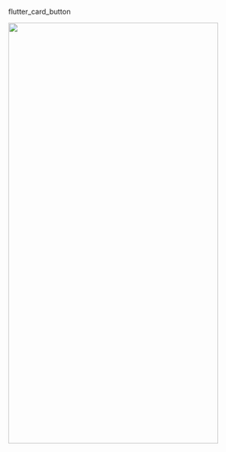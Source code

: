 ﻿flutter_card_button

<img src="https://user-images.githubusercontent.com/35763779/56952238-0f5a7980-6b64-11e9-9c97-feb28183a363.jpg" width="420" height="840">
